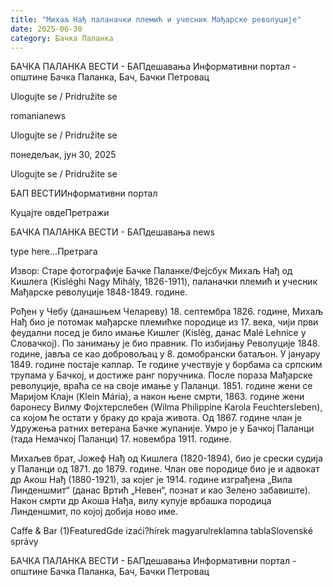 ```yaml
---
title: "Михаљ Нађ паланачки племић и учесник Мађарске револуције"
date: 2025-06-30
category: Бачка Паланка
---
```


БАЧКА ПАЛАНКА ВЕСТИ - БАПдешавања Информативни портал - општине Бачка Паланка, Бач, Бачки Петровац

Ulogujte se / Pridružite se

romanianews

Ulogujte se / Pridružite se

понедељак, јун 30, 2025

Ulogujte se / Pridružite se

БАП ВЕСТИИнформативни портал

Куцајте овдеПретражи

БАЧКА ПАЛАНКА ВЕСТИ - БАПдешавања news

type here...Претрага

Извор: Старе фотографије Бачке Паланке/Фејсбук
            Михаљ Нађ од Кишлега (Kisléghi Nagy Mihály, 1826-1911), паланачки племић и учесник Мађарске револуције 1848-1849. године.

Рођен у Чебу (данашњем Челареву) 18. септембра 1826. године, Михаљ Нађ био је потомак мађарске племићке породице из 17. века, чији први феудални посед је било имање Кишлег (Kislég, данас Malé Lehnice у Словачкој). По занимању је био правник. По избијању Револуције 1848. године, јавља се као добровољац у 8. домобрански батаљон. У јануару 1849. године постаје каплар. Те године учествује у борбама са српским трупама у Бачкој, и достиже ранг поручника.
После пораза Мађарске револуције, враћа се на своје имање у Паланци. 1851. године жени се Маријом Клајн (Klein Mária), а након њене смрти, 1863. године жени баронесу Вилму Фојхтерслебен (Wilma Philippine Karola Feuchtersleben), са којом ће остати у браку до краја живота. Од 1867. године члан је Удружења ратних ветерана Бачке жупаније. Умро је у Бачкој Паланци (тада Немачкој Паланци) 17. новембра 1911. године.


Михаљев брат, Јожеф Нађ од Кишлега (1820-1894), био је срески судија у Паланци од 1871. до 1879. године. Члан ове породице био је и адвокат др Акош Нађ (1880-1921), за којег је 1914. године изграђена „Вила Линденшмит“ (данас Вртић „Невен“, познат и као Зелено забавиште). Након смрти др Акоша Нађа, вилу купује врбашка породица Линденшмит, по којој добија ново име.

Caffe & Bar (1)FeaturedGde izaći?hírek magyarulreklamna tablaSlovenské správy

БАЧКА ПАЛАНКА ВЕСТИ - БАПдешавања Информативни портал - општине Бачка Паланка, Бач, Бачки Петровац
